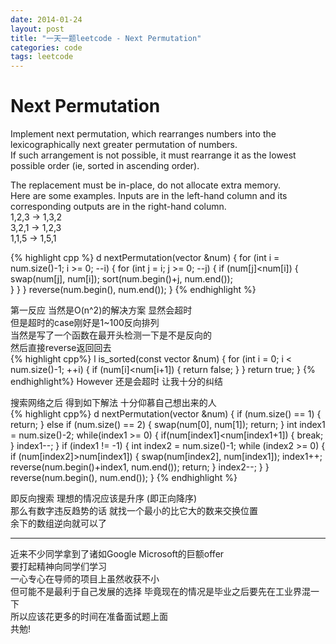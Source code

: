 ```yaml
---
date: 2014-01-24
layout: post
title: "一天一题leetcode - Next Permutation"
categories: code
tags: leetcode
---
```


# Next Permutation
Implement next permutation, which rearranges numbers into the lexicographically next greater permutation of numbers.   
If such arrangement is not possible, it must rearrange it as the lowest possible order (ie, sorted in ascending order).   
<!--more-->
The replacement must be in-place, do not allocate extra memory.   
Here are some examples. Inputs are in the left-hand column and its corresponding outputs are in the right-hand column.   
1,2,3 → 1,3,2   
3,2,1 → 1,2,3   
1,1,5 → 1,5,1   

{% highlight cpp %}
d nextPermutation(vector<int> &num) {
   for (int i = num.size()-1; i >= 0; --i) {
       for (int j = i; j >= 0; --j) {
            if (num[j]<num[i]) {
                swap(num[j], num[i]);
                sort(num.begin()+j, num.end());             
            }
        }
    }
    reverse(num.begin(), num.end());
}
{% endhighlight %}

第一反应 当然是O(n^2)的解决方案 显然会超时   
但是超时的case刚好是1~100反向排列   
当然是写了一个函数在最开头检测一下是不是反向的   
然后直接reverse返回回去   
{% highlight cpp%}
l is_sorted(const vector<int> &num) {
    for (int i = 0; i < num.size()-1; ++i) {
        if (num[i]<num[i+1]) {
            return false;
        }
    }
    return true;
}
{% endhighlight%}
However 还是会超时 让我十分的纠结   

搜索网络之后 得到如下解法 十分仰慕自己想出来的人   
{% highlight cpp%}
d nextPermutation(vector<int> &num) {
    if (num.size() == 1) {
        return;
    } else if (num.size() == 2) {
        swap(num[0], num[1]);
        return;
    }
    int index1 = num.size()-2;
   while(index1 >= 0) {
        if(num[index1]<num[index1+1]) {
            break;
        }
        index1--;
    }
    if (index1 != -1) {
        int index2 = num.size()-1;
       while (index2 >= 0) {
           if (num[index2]>num[index1]) {
                swap(num[index2], num[index1]);
                index1++;
                reverse(num.begin()+index1, num.end());
                return;
            }
            index2--;
        }
    }
    reverse(num.begin(), num.end());
}
{% endhighlight %}

即反向搜索 理想的情况应该是升序 (即正向降序)   
那么有数字违反趋势的话 就找一个最小的比它大的数来交换位置   
余下的数组逆向就可以了   

-------
近来不少同学拿到了诸如Google Microsoft的巨额offer   
要打起精神向同学们学习   
一心专心在导师的项目上虽然收获不小   
但可能不是最利于自己发展的选择 毕竟现在的情况是毕业之后要先在工业界混一下   
所以应该花更多的时间在准备面试题上面   
共勉!   
